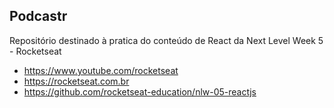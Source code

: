 ## Podcastr

Repositório destinado à pratica do conteúdo de React da Next Level Week 5 - Rocketseat

- https://www.youtube.com/rocketseat
- https://rocketseat.com.br
- https://github.com/rocketseat-education/nlw-05-reactjs
